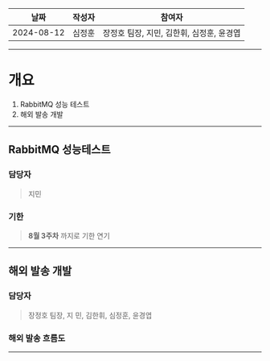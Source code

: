 
| 날짜         | 작성자 | 참여자                       |
| ---------- | --- | ------------------------- |
| 2024-08-12 | 심정훈 | 장정호 팀장, 지민, 김한휘, 심정훈, 윤경엽 |

---

# 개요

1. RabbitMQ 성능 테스트
2. 해외 발송 개발

---

## RabbitMQ 성능테스트

### 담당자 

> 지민

### **기한**

> **8월 3주차** 까지로 기한 연기


---

## 해외 발송 개발

### 담당자

> 장정호 팀장, 지 민, 김한휘, 심정훈, 윤경엽

### 해외 발송 흐름도





---



